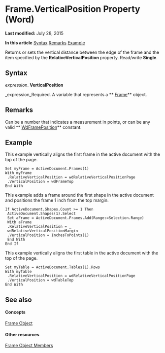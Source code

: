 
# Frame.VerticalPosition Property (Word)

 **Last modified:** July 28, 2015

 **In this article**
 [Syntax](#sectionSection0)
 [Remarks](#sectionSection1)
 [Example](#sectionSection2)


Returns or sets the vertical distance between the edge of the frame and the item specified by the  **RelativeVerticalPosition** property. Read/write **Single**.


## Syntax
<a name="sectionSection0"> </a>

 _expression_. **VerticalPosition**

 _expression_Required. A variable that represents a  ** [Frame](d36d3361-9e93-7dd9-b8c9-0ce503e03810.md)** object.


## Remarks
<a name="sectionSection1"> </a>

Can be a number that indicates a measurement in points, or can be any valid  ** [WdFramePosition](ff814d0e-0b15-b8e6-854e-a8f67a7568a1.md)** constant.


## Example
<a name="sectionSection2"> </a>

This example vertically aligns the first frame in the active document with the top of the page.


```
Set myFrame = ActiveDocument.Frames(1) 
With myFrame 
 .RelativeVerticalPosition = wdRelativeVerticalPositionPage 
 .VerticalPosition = wdFrameTop 
End With
```

This example adds a frame around the first shape in the active document and positions the frame 1 inch from the top margin.




```
If ActiveDocument.Shapes.Count >= 1 Then 
 ActiveDocument.Shapes(1).Select 
 Set aFrame = ActiveDocument.Frames.Add(Range:=Selection.Range) 
 With aFrame 
 .RelativeVerticalPosition = _ 
 wdRelativeVerticalPositionMargin 
 .VerticalPosition = InchesToPoints(1) 
 End With 
End If
```

This example vertically aligns the first table in the active document with the top of the page.




```
Set myTable = ActiveDocument.Tables(1).Rows 
With myTable 
 .RelativeVerticalPosition = wdRelativeVerticalPositionPage 
 .VerticalPosition = wdTableTop 
End With
```


## See also
<a name="sectionSection2"> </a>


#### Concepts


 [Frame Object](d36d3361-9e93-7dd9-b8c9-0ce503e03810.md)
#### Other resources


 [Frame Object Members](0db55cff-e185-d4da-95b3-9c2c789cb5fe.md)
